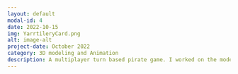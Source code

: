```yaml
---
layout: default
modal-id: 4
date: 2022-10-15
img: YarrtileryCard.png
alt: image-alt
project-date: October 2022
category: 3D modeling and Animation
description: A multiplayer turn based pirate game. I worked on the models and animations
---
```

